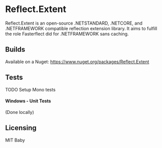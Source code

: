 # Reflect.Extent

Reflect.Extent is an open-source .NETSTANDARD, .NETCORE, and .NETFRAMEWORK compatible reflection extension library. It aims to fulfill the role Fasterflect did for .NETFRAMEWORK sans caching.

## Builds

Available on a Nuget: https://www.nuget.org/packages/Reflect.Extent

## Tests

TODO Setup Mono tests

#### Windows - Unit Tests

(Done locally)

## Licensing

MIT Baby

